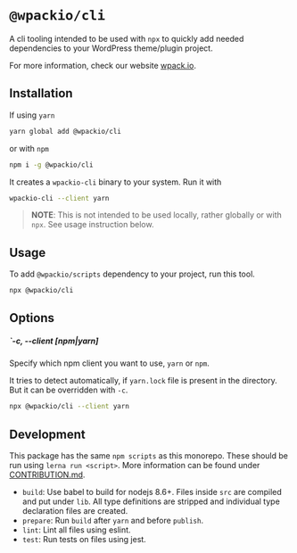 # `@wpackio/cli`

A cli tooling intended to be used with `npx` to quickly add needed dependencies
to your WordPress theme/plugin project.

For more information, check our website [wpack.io](https://wpack.io).

## Installation

If using `yarn`

```bash
yarn global add @wpackio/cli
```

or with `npm`

```bash
npm i -g @wpackio/cli
```

It creates a `wpackio-cli` binary to your system. Run it with

```bash
wpackio-cli --client yarn
```

> **NOTE**: This is not intended to be used locally, rather globally or with
> `npx`. See usage instruction below.

## Usage

To add `@wpackio/scripts` dependency to your project, run this tool.

```bash
npx @wpackio/cli
```

## Options

##### `-c, --client [npm|yarn]

Specify which npm client you want to use, `yarn` or `npm`.

It tries to detect automatically, if `yarn.lock` file is present in the directory.
But it can be overridden with `-c`.

```bash
npx @wpackio/cli --client yarn
```

## Development

This package has the same `npm scripts` as this monorepo. These should be run
using `lerna run <script>`. More information can be found under [CONTRIBUTION.md](../../CONTRIBUTION.md).

-   `build`: Use babel to build for nodejs 8.6+. Files inside `src` are compiled and put under `lib`. All type definitions are stripped and individual type declaration files are created.
-   `prepare`: Run `build` after `yarn` and before `publish`.
-   `lint`: Lint all files using eslint.
-   `test`: Run tests on files using jest.
